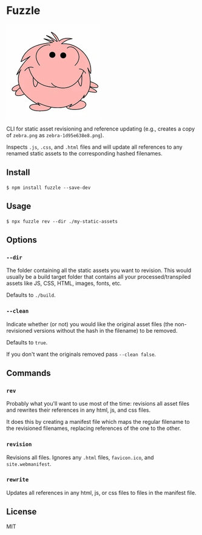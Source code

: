 # Fuzzle

![Fuzzle](./fuzzle.png)

CLI for static asset revisioning and reference updating (e.g., creates a copy of
`zebra.png` as `zebra-1d95e638e8.png`).

Inspects `.js`, `.css`, and `.html` files and will update all references to
any renamed static assets to the corresponding hashed filenames.


## Install

`$ npm install fuzzle --save-dev`


## Usage

`$ npx fuzzle rev --dir ./my-static-assets`


## Options

### `--dir`

The folder containing all the static assets you want to revision. This would
usually be a build target folder that contains all your processed/transpiled
assets like JS, CSS, HTML, images, fonts, etc.

Defaults to `./build`.

### `--clean`

Indicate whether (or not) you would like the original asset files (the
non-revisioned versions without the hash in the filename) to be removed.

Defaults to `true`.

If you don't want the originals removed pass `--clean false`.

## Commands

### `rev`

Probably what you'll want to use most of the time: revisions all asset files and
rewrites their references in any html, js, and css files.

It does this by creating a manifest file which maps the regular filename to the
revisioned filenames, replacing references of the one to the other.

### `revision`

Revisions all files. Ignores any `.html` files, `favicon.ico`, and `site.webmanifest`.

### `rewrite`

Updates all references in any html, js, or css files to files in the manifest
file.


## License

MIT
